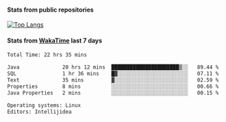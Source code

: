 #### Stats from public repositories

[![Top Langs](https://github-readme-stats.vercel.app/api/top-langs/?username=hyoghurt&layout=compact&exclude_repo=multiserver,docker_compose&langs_count=6)](https://github.com/anuraghazra/github-readme-stats)

#### Stats from [WakaTime](https://wakatime.com/@hyoghurt) last 7 days
<!--START_SECTION:waka-->

```txt
Total Time: 22 hrs 35 mins

Java              20 hrs 12 mins  ██████████████████████▒░░   89.44 %
SQL               1 hr 36 mins    █▓░░░░░░░░░░░░░░░░░░░░░░░   07.11 %
Text              35 mins         ▓░░░░░░░░░░░░░░░░░░░░░░░░   02.59 %
Properties        8 mins          ░░░░░░░░░░░░░░░░░░░░░░░░░   00.66 %
Java Properties   2 mins          ░░░░░░░░░░░░░░░░░░░░░░░░░   00.15 %

Operating systems: Linux
Editors: Intellijidea
```

<!--END_SECTION:waka-->

